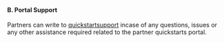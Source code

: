 <br><h4><b>B. Portal Support</b></h4>
<p>Partners can write to <a href="mailto:apq@spektrasystems.com">quickstartsupport</a> incase of any questions, issues or any other  assistance required related to the partner quickstarts portal.</p>
